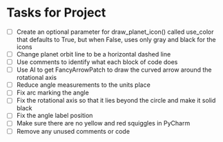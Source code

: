 # Tasks for Project

- [ ] Create an optional parameter for draw_planet_icon() called use_color that defaults to True, but when False, 
uses only gray and black for the icons
- [ ] Change planet orbit line to be a horizontal dashed line
- [ ] Use comments to identify what each block of code does
- [ ] Use AI to get FancyArrowPatch to draw the curved arrow around the rotational axis
- [ ] Reduce angle measurements to the units place
- [ ] Fix arc marking the angle
- [ ] Fix the rotational axis so that it lies beyond the circle and make it solid black
- [ ] Fix the angle label position
- [ ] Make sure there are no yellow and red squiggles in PyCharm
- [ ] Remove any unused comments or code